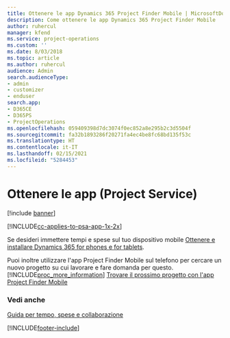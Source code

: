 ```yaml
---
title: Ottenere le app Dynamics 365 Project Finder Mobile | MicrosoftDocs
description: Come ottenere le app Dynamics 365 Project Finder Mobile
author: ruhercul
manager: kfend
ms.service: project-operations
ms.custom: ''
ms.date: 8/03/2018
ms.topic: article
ms.author: ruhercul
audience: Admin
search.audienceType:
- admin
- customizer
- enduser
search.app:
- D365CE
- D365PS
- ProjectOperations
ms.openlocfilehash: 059409398d7dc3074f0ec852a8e295b2c3d5504f
ms.sourcegitcommit: fa32b1893286f20271fa4ec4be8fc68bd135f53c
ms.translationtype: HT
ms.contentlocale: it-IT
ms.lasthandoff: 02/15/2021
ms.locfileid: "5284453"
---
```

# <a name="get-the-apps-project-service"></a>Ottenere le app (Project Service)

[!include [banner](../includes/psa-now-project-operations.md)]

[!INCLUDE[cc-applies-to-psa-app-1x-2x](../includes/cc-applies-to-psa-app-1x-2x.md)]

Se desideri immettere tempi e spese sul tuo dispositivo mobile [Ottenere e installare Dynamics 365 for phones e for tablets](https://docs.microsoft.com/dynamics365/mobile-app/dynamics-365-phones-tablets-users-guide).  
  
 Puoi inoltre utilizzare l'app Project Finder Mobile sul telefono per cercare un nuovo progetto su cui lavorare e fare domanda per questo. [!INCLUDE[proc_more_information](../includes/proc-more-information.md)] [Trovare il prossimo progetto con l'app Project Finder Mobile](../psa/find-next-project-finder-mobile-app.md) 
  
### <a name="see-also"></a>Vedi anche  
 [Guida per tempo, spese e collaborazione](../psa/time-expense-collaboration-guide.md)


[!INCLUDE[footer-include](../includes/footer-banner.md)]